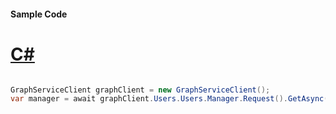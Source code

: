 #### Sample Code
# [C#](#tab/Csharp)

```C#

GraphServiceClient graphClient = new GraphServiceClient();
var manager = await graphClient.Users.Users.Manager.Request().GetAsync();

```